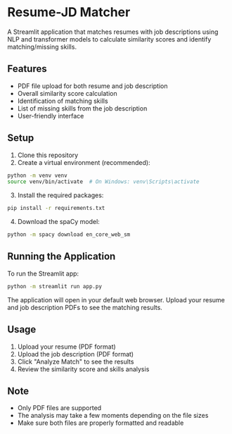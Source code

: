 # Resume-JD Matcher

A Streamlit application that matches resumes with job descriptions using NLP and transformer models to calculate similarity scores and identify matching/missing skills.

## Features

- PDF file upload for both resume and job description
- Overall similarity score calculation
- Identification of matching skills
- List of missing skills from the job description
- User-friendly interface

## Setup

1. Clone this repository
2. Create a virtual environment (recommended):
```bash
python -m venv venv
source venv/bin/activate  # On Windows: venv\Scripts\activate
```

3. Install the required packages:
```bash
pip install -r requirements.txt
```

4. Download the spaCy model:
```bash
python -m spacy download en_core_web_sm
```

## Running the Application

To run the Streamlit app:
```bash
python -m streamlit run app.py
```

The application will open in your default web browser. Upload your resume and job description PDFs to see the matching results.

## Usage

1. Upload your resume (PDF format)
2. Upload the job description (PDF format)
3. Click "Analyze Match" to see the results
4. Review the similarity score and skills analysis

## Note

- Only PDF files are supported
- The analysis may take a few moments depending on the file sizes
- Make sure both files are properly formatted and readable 